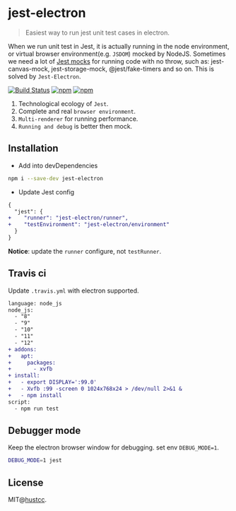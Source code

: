 # jest-electron

> Easiest way to run jest unit test cases in electron.

When we run unit test in Jest, it is actually running in the node environment, or virtual browser environment(e.g. `JSDOM`) mocked by NodeJS. Sometimes we need a lot of [Jest mocks](https://github.com/jest-community/awesome-jest#mocks) for running code with no throw, such as: jest-canvas-mock, jest-storage-mock, @jest/fake-timers and so on. This is solved by `Jest-Electron`.

[![Build Status](https://github.com/hustcc/jest-electron/workflows/build/badge.svg)](https://github.com/hustcc/jest-electron/actions)
[![npm](https://img.shields.io/npm/v/jest-electron.svg)](https://www.npmjs.com/package/jest-electron)
[![npm](https://img.shields.io/npm/dm/jest-electron.svg)](https://www.npmjs.com/package/jest-electron)


1. Technological ecology of `Jest`.
2. Complete and real `browser environment`.
3. `Multi-renderer` for running performance.
4. `Running and debug` is better then mock.


## Installation


 - Add into devDependencies

```bash
npm i --save-dev jest-electron
```

 - Update Jest config

```diff
{
  "jest": {
+    "runner": "jest-electron/runner",
+    "testEnvironment": "jest-electron/environment"
  }
}
```

**Notice**: update the `runner` configure, not `testRunner`.



## Travis ci

Update `.travis.yml` with electron supported.
 
```diff
language: node_js
node_js:
  - "8"
  - "9"
  - "10"
  - "11"
  - "12"
+ addons:
+   apt:
+     packages:
+       - xvfb
+ install:
+   - export DISPLAY=':99.0'
+   - Xvfb :99 -screen 0 1024x768x24 > /dev/null 2>&1 &
+   - npm install
script:
  - npm run test
```



## Debugger mode

Keep the electron browser window for debugging. set env `DEBUG_MODE=1`.


```bash
DEBUG_MODE=1 jest
```



## License

MIT@[hustcc](https://github.com/hustcc).
